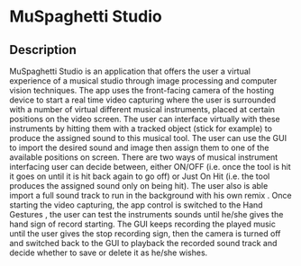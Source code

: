 # MuSpaghetti Studio
## Description
MuSpaghetti Studio is an application that offers the user a virtual experience of a
musical studio through image processing and computer vision techniques. The app
uses the front-facing camera of the hosting device to start a real time video capturing
where the user is surrounded with a number of virtual different musical instruments,
placed at certain positions on the video screen. The user can interface virtually with
these instruments by hitting them with a tracked object (stick for example) to produce
the assigned sound to this musical tool.
The user can use the GUI to import the desired sound and image then assign them to
one of the available positions on screen. There are two ways of musical instrument
interfacing user can decide between, either ON/OFF (i.e. once the tool is hit it goes on
until it is hit back again to go off) or Just On Hit (i.e. the tool produces the assigned
sound only on being hit). The user also is able import a full sound track to run in the
background with his own remix .
Once starting the video capturing, the app control is switched to the Hand Gestures ,
the user can test the instruments sounds until he/she gives the hand sign of record
starting. The GUI keeps recording the played music until the user gives the stop
recording sign, then the camera is turned off and switched back to the GUI to playback
the recorded sound track and decide whether to save or delete it as he/she wishes.
